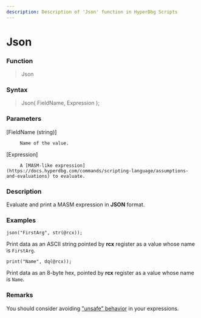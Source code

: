 ```yaml
---
description: Description of 'Json' function in HyperDbg Scripts
---
```


# Json

### Function

> Json

### Syntax

> Json\( FieldName, Expression \);

### Parameters

\[FieldName \(string\)\]

         Name of the value.

\[Expression\]

         A [MASM-like expression](https://docs.hyperdbg.com/commands/scripting-language/assumptions-and-evaluations) to evaluate.

### Description

Evaluate and print a MASM expression in **JSON** format.

### Examples

`json("FirstArg", str(@rcx));`

Print data as an ASCII string pointed by **rcx** register as a value whose name is `FirstArg`.

`print("Name", dq(@rcx));`

Print data as an 8-byte hex, pointed by **rcx** register as a value whose name is `Name`.

### **Remarks**

You should consider avoiding ["unsafe" behavior](https://docs.hyperdbg.com/tips-and-tricks/considerations/the-unsafe-behavior) in your expressions.



